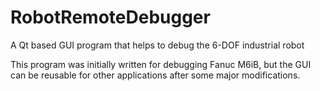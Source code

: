 RobotRemoteDebugger
===================

A Qt based GUI program that helps to debug the 6-DOF industrial robot

This program was initially written for debugging Fanuc M6iB, but the GUI can be reusable for other applications after some major modifications.
